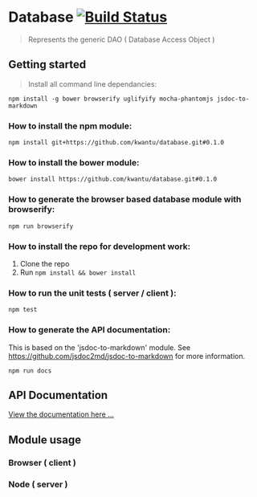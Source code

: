 # Database [![Build Status](https://travis-ci.org/kwantu/database.svg?branch=develop)](https://travis-ci.org/kwantu/database)
> Represents the generic DAO ( Database Access Object )

## Getting started
> Install all command line dependancies:  

`npm install -g bower browserify uglifyify mocha-phantomjs jsdoc-to-markdown`

### How to install the npm module:

`npm install git+https://github.com/kwantu/database.git#0.1.0`

### How to install the bower module:

`bower install https://github.com/kwantu/database.git#0.1.0`

### How to generate the browser based database module with browserify:

`npm run browserify`

### How to install the repo for development work:

1. Clone the repo
2. Run `npm install && bower install`

### How to run the unit tests ( server / client ):

`npm test`

### How to generate the API documentation:

This is based on the 'jsdoc-to-markdown' module. See https://github.com/jsdoc2md/jsdoc-to-markdown for more information.

`npm run docs`

## API Documentation

[View the documentation here ...](https://github.com/kwantu/database/blob/master/docs/index.md)

## Module usage

### Browser ( client )

### Node ( server )
